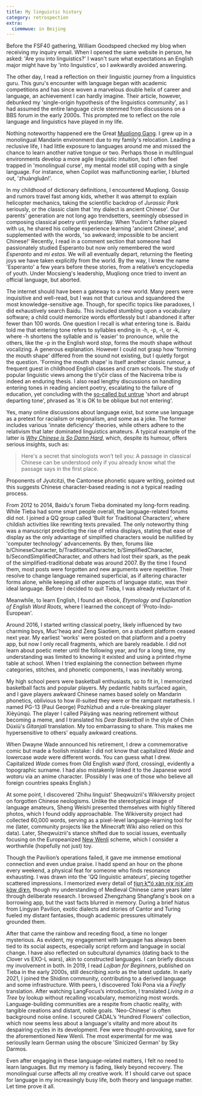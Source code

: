 ```yaml
---
title: My linguistic history
category: retrospection
extra:
  ciemmwue: in Beijing
---
```

Before the FSF40 gathering, William Goodspeed checked my blog when receiving my inquiry email. When I opened the same website in person, he asked: 'Are you into linguistics?' I wasn't sure what expectations an English major might have by 'into linguistics', so I awkwardly avoided answering.

The other day, I read a reflection on their linguistic journey from a linguistics guru. This guru's encounter with language began with academic competitions and has since woven a marvelous double helix of career and language, an achievement I can hardly imagine. Their article, however, debunked my 'single-origin hypothesis of the linguistics community', as I had assumed the entire language circle stemmed from discussions on a BBS forum in the early 2000s. This prompted me to reflect on the role language and linguistics have played in my life.

<!--more-->

Nothing noteworthy happened ere the Great [Muqliong Gang](@/blog/2022-05-14-childhood.md). I grew up in a monolingual Mandarin environment due to my family's relocation. Leading a reclusive life, I had little exposure to languages around me and missed the chance to learn another native tongue or two. Perhaps those in multilingual environments develop a more agile linguistic intuition, but I often feel trapped in 'monolingual curse', my mental model still coping with a single language. For instance, when Copilot was malfunctioning earlier, I blurted out, 'zhuàngluǎn!'.

In my childhood of dictionary definitions, I encountered Muqliong. Gossip and rumors travel fast among kids, whether it was attempt to explain helicopter mechanics, taking the scientific backdrop of *Jurassic Park* seriously, or the classic claim that 'my dialect is ancient Chinese'. Our parents' generation are not long ago trendsetters, seemingly obsessed in composing classical poetry until yesterday. When Yuulim's father played with us, he shared his college experience learning 'ancient Chinese', and supplemented with the words, 'so awkward; impossible to be ancient Chinese!' Recently, I read in a comment section that someone had passionately studied Esperanto but now only remembered the word *Esperanto* and *mi estas*. We will all eventually depart, returning the fleeting joys we have taken explicitly from the world. By the way, I knew the name 'Esperanto' a few years before these stories, from a relative’s encyclopedia of youth. Under Mocsieng's leadership, Muqliong once tried to invent an official language, but aborted.

The internet should have been a gateway to a new world. Many peers were inquisitive and well-read, but I was not that curious and squandered the most knowledge-sensitive age. Though, for specific topics like paradoxes, I did exhaustively search Baidu. This included stumbling upon a vocabulary software; a child could memorize words effortlessly but I abandoned it after fewer than 100 words. One question I recall is what entering tone is. Baidu told me that entering tone refers to syllables ending in -h, -p, -t, or -k, where -h shortens the syllable and is 'easier' to pronounce, while the others, like the -p in the English word *stop*, forms the mouth shape without vocalizing. A generous explanation. However I could not grasp how 'forming the mouth shape' differed from the sound not existing, but I quietly forgot the question. 'Forming the mouth shape' is itself another classic rumour, a frequent guest in childhood English classes and cram schools. The study of popular linguistic views among the ti'yčir class of the Nacirema tribe is indeed an enduring thesis. I also read lengthy discussions on handling entering tones in reading ancient poetry, escalating to the failure of education, yet concluding with the [so-called but untrue](https://www.zhihu.com/question/54533930/answer/3509738850) 'short and abrupt departing tone', phrased as 'it is OK to be oblique but not entering'.

Yes, many online discussions about language exist, but some use language as a pretext for racialism or regionalism, and some as a joke. The former includes various 'innate deficiency' theories, while others adhere to the relativism that later dominated linguistics amateurs. A typical example of the latter is [*Why Chinese is So Damn Hard*](https://www.pinyin.info/readings/texts/moser.html), which, despite its humour, offers serious insights, such as:

> Here's a secret that sinologists won't tell you: A passage in classical Chinese can be understood only if you already know what the passage says in the first place.

Proponents of Jyutcitzi, the Cantonese phonetic square writing, pointed out this suggests Chinese character-based reading is not a typical reading process.

From 2012 to 2014, Baidu's forum Tieba dominated my long-form reading. While Tieba had some smart people overall, the language-related forums did not. I joined a QQ group called 'Built for Traditional Characters', where childish activities like rewriting texts prevailed. The only noteworthy thing was a manuscript predicting the rise of retina displays, stating that ease of display as the only advantage of simplified characters would be nullified by 'computer technology' advancements. By then, forums like b/ChineseCharacter, b/TraditionalCharacter, b/SimplifiedCharacter, b/SecondSimplifiedCharacter, and others had lost their spark, as the peak of the simplified-traditional debate was around 2007. By the time I found them, most posts were forgotten and new arguments were repetitive. Their resolve to change language remained superficial, as if altering character forms alone, while keeping all other aspects of language static, was their ideal language. Before I decided to quit Tieba, I was already reluctant of it.

Meanwhile, to learn English, I found an ebook, *Etymology and Explanation of English Word Roots*, where I learned the concept of 'Proto-Indo-European'.

Around 2016, I started writing classical poetry, likely influenced by two charming boys, Muc'heaq and Zeng Siaotiem, on a student platform ceased next year. My earliest 'works' were posted on that platform and a poetry app, but now I only recall fragments, which are barely readable. I did not learn about poetic meter until the following year, and for a long time, my understanding was limited to knowing it existed and using a printed rhyme table at school. When I tried explaining the connection between rhyme categories, stitches, and phonetic components, I was inevitably wrong.

My high school peers were basketball enthusiasts, so to fit in, I memorized basketball facts and popular players. My pedantic habits surfaced again, and I gave players awkward Chinese names based solely on Mandarin phonetics, oblivious to how ill-suited they were or the rampant metathesis. I named PG-13 (Paul George) Pòzhīzhuó and a rule-breaking player Xièyúnqú. The player I called Páiyáng was nearing retirement without becoming a meme, and I translated his *Dear Basketball* in the style of Chén Dúxiù's *Gitanjali* translation. My too embarrassing to share. This makes me hypersensitive to others' equally awkward creations.

When Dwayne Wade announced his retirement, I drew a commemorative comic but made a foolish mistake: I did not know that capitalized *Wade* and lowercase *wade* were different words. You can guess what I drew. Capitalized *Wade* comes from Old English *wæd* (ford, crossing), evidently a topographic surname. I had also mistakenly linked it to the Japanese word *wataru* via an anime character. (Possibly I was one of those who believe all foreign countries speaks English.)

At some point, I discovered 'Zhihu linguist' Sheqwuizrii's Wikiversity project on forgotten Chinese neologisms. Unlike the stereotypical image of language amateurs, Sheng Weishi presented themselves with highly filtered photos, which I found oddly approachable. The Wikiversity project had collected 60,000 words, serving as a pixel-level language-learning tool for me (later, community projects like the Minecraft Wiki also relied on this data). Later, Sheqwuizrii's stance shifted due to social issues, eventually focusing on the Europeanized [New Wenli](https://github.com/lyczwy/New-Wen-li) scheme, which I consider a worthwhile (hopefully not just) toy.

Though the Pavilion’s operations failed, it gave me immense emotional connection and even undue praise. I hadd spend an hour on the phone every weekend, a physical feat for someone who finds resonance exhausting. I was drawn into the 'QQ linguistic amateurs', piecing together scattered impressions. I memorized every detail of [ʈiʊŋ kʷó xàn ŋiɤ́ ŋiɤ́ ɹim kɑ̀w ɖiɤŋ](https://www.youtube.com/playlist?list=PL3D56C369F16E43D0), though my understanding of Medieval Chinese came years later through deliberate research. I browsed Zhengzhang Shangfang's book on a borrowing app, but the vast facts blurred in memory. During a brief hiatus from Lingyan Pavilion, exotic dialects and stories of Cantor and Turing fueled my distant fantasies, though academic pressures ultimately grounded them.

After that came the rainbow and receding flood, a time no longer mysterious. As evident, my engagement with language has always been tied to its social aspects, especially script reform and language in social change. I have also reflected on subcultural dynamics (dating back to the Clover vs EXO-L wars), akin to constructed languages. I can briefly discuss my involvement in both. In 2019, I read *Lojban for Beginners*, published on Tieba in the early 2000s, still describing *xorlo* as the latest update. In early 2021, I joined the Shidinn community, contributing to a derived language and some infrastructure. With peers, I discovered Toki Pona via a *Firefly* translation. After watching LangFocus’s introduction, I translated *Living in a Tree* by lookup without recalling vocabulary, memorizing most words. Language-building communities are a respite from chaotic reality, with tangible creations and distant, noble goals. 'Neo-Chinese' is often background noise online. I scoured CADAL’s 'Hundred Flowers' collection, which now seems less about a language's vitality and more about its despairing cycles in its development. Few were thought-provoking, save for the aforementioned New Wenli. The most experimental for me was seriouslly learn German using the obscure 'Sinicized German' by Sky Darmos.

Even after engaging in these language-related matters, I felt no need to learn languages. But my memory is fading, likely beyond recovery. The monolingual curse affects all my creative work. If I should carve out space for language in my increasingly busy life, both theory and language matter. Let time prove it all.
